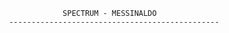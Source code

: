                                    SPECTRUM - MESSINALDO
                        -----------------------------------------------
